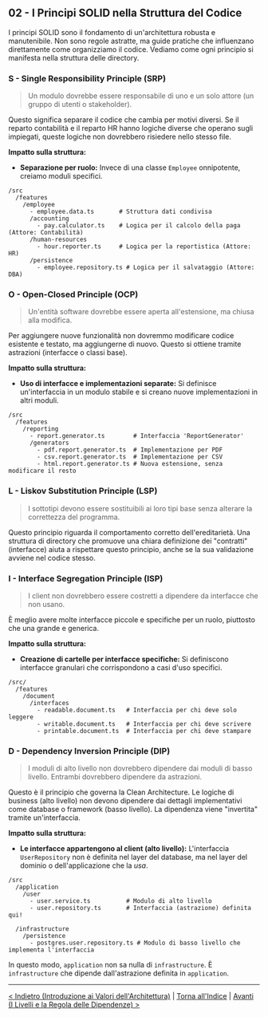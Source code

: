 ## 02 - I Principi SOLID nella Struttura del Codice

I principi SOLID sono il fondamento di un'architettura robusta e manutenibile. Non sono regole astratte, ma guide pratiche che influenzano direttamente come organizziamo il codice. Vediamo come ogni principio si manifesta nella struttura delle directory.

### S - Single Responsibility Principle (SRP)

> Un modulo dovrebbe essere responsabile di uno e un solo attore (un gruppo di utenti o stakeholder).

Questo significa separare il codice che cambia per motivi diversi. Se il reparto contabilità e il reparto HR hanno logiche diverse che operano sugli impiegati, queste logiche non dovrebbero risiedere nello stesso file.

**Impatto sulla struttura:**

*   **Separazione per ruolo:** Invece di una classe `Employee` onnipotente, creiamo moduli specifici.

```plaintext
/src
  /features
    /employee
      - employee.data.ts       # Struttura dati condivisa
      /accounting
        - pay.calculator.ts    # Logica per il calcolo della paga (Attore: Contabilità)
      /human-resources
        - hour.reporter.ts     # Logica per la reportistica (Attore: HR)
      /persistence
        - employee.repository.ts # Logica per il salvataggio (Attore: DBA)
```

### O - Open-Closed Principle (OCP)

> Un'entità software dovrebbe essere aperta all'estensione, ma chiusa alla modifica.

Per aggiungere nuove funzionalità non dovremmo modificare codice esistente e testato, ma aggiungerne di nuovo. Questo si ottiene tramite astrazioni (interfacce o classi base).

**Impatto sulla struttura:**

*   **Uso di interfacce e implementazioni separate:** Si definisce un'interfaccia in un modulo stabile e si creano nuove implementazioni in altri moduli.

```plaintext
/src
  /features
    /reporting
      - report.generator.ts        # Interfaccia 'ReportGenerator'
      /generators
        - pdf.report.generator.ts  # Implementazione per PDF
        - csv.report.generator.ts  # Implementazione per CSV
        - html.report.generator.ts # Nuova estensione, senza modificare il resto
```

### L - Liskov Substitution Principle (LSP)

> I sottotipi devono essere sostituibili ai loro tipi base senza alterare la correttezza del programma.

Questo principio riguarda il comportamento corretto dell'ereditarietà. Una struttura di directory che promuove una chiara definizione dei "contratti" (interfacce) aiuta a rispettare questo principio, anche se la sua validazione avviene nel codice stesso.

### I - Interface Segregation Principle (ISP)

> I client non dovrebbero essere costretti a dipendere da interfacce che non usano.

È meglio avere molte interfacce piccole e specifiche per un ruolo, piuttosto che una grande e generica. 

**Impatto sulla struttura:**

*   **Creazione di cartelle per interfacce specifiche:** Si definiscono interfacce granulari che corrispondono a casi d'uso specifici.

```plaintext
/src/ 
  /features
    /document
      /interfaces
        - readable.document.ts   # Interfaccia per chi deve solo leggere
        - writable.document.ts   # Interfaccia per chi deve scrivere
        - printable.document.ts  # Interfaccia per chi deve stampare
```

### D - Dependency Inversion Principle (DIP)

> I moduli di alto livello non dovrebbero dipendere dai moduli di basso livello. Entrambi dovrebbero dipendere da astrazioni.

Questo è il principio che governa la Clean Architecture. Le logiche di business (alto livello) non devono dipendere dai dettagli implementativi come database o framework (basso livello). La dipendenza viene "invertita" tramite un'interfaccia.

**Impatto sulla struttura:**

*   **Le interfacce appartengono al client (alto livello):** L'interfaccia `UserRepository` non è definita nel layer del database, ma nel layer del dominio o dell'applicazione che la *usa*.

```plaintext
/src
  /application
    /user
      - user.service.ts          # Modulo di alto livello
      - user.repository.ts       # Interfaccia (astrazione) definita qui!

  /infrastructure
    /persistence
      - postgres.user.repository.ts # Modulo di basso livello che implementa l'interfaccia
```
In questo modo, `application` non sa nulla di `infrastructure`. È `infrastructure` che dipende dall'astrazione definita in `application`.

---

[< Indietro (Introduzione ai Valori dell'Architettura)](./01-introduzione-ai-valori-dell-architettura.md) | [Torna all'Indice](./index.md) | [Avanti (I Livelli e la Regola delle Dipendenze) >](./03-i-livelli-e-la-regola-delle-dipendenze.md)

